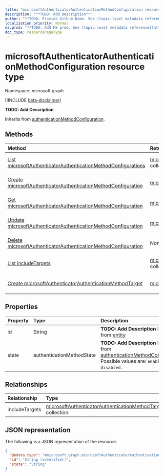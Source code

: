 ```yaml
---
title: "microsoftAuthenticatorAuthenticationMethodConfiguration resource type"
description: "**TODO: Add Description**"
author: "**TODO: Provide Github Name. See [topic-level metadata reference](https://msgo.azurewebsites.net/add/document/guidelines/metadata.html#topic-level-metadata)**"
localization_priority: Normal
ms.prod: "**TODO: Add MS prod. See [topic-level metadata reference](https://msgo.azurewebsites.net/add/document/guidelines/metadata.html#topic-level-metadata)**"
doc_type: resourcePageType
---
```


# microsoftAuthenticatorAuthenticationMethodConfiguration resource type

Namespace: microsoft.graph

[!INCLUDE [beta-disclaimer](../../includes/beta-disclaimer.md)]

**TODO: Add Description**


Inherits from [authenticationMethodConfiguration](../resources/authenticationmethodconfiguration.md).

## Methods
|Method|Return type|Description|
|:---|:---|:---|
|[List microsoftAuthenticatorAuthenticationMethodConfigurations](../api/microsoftauthenticatorauthenticationmethodconfiguration-list.md)|[microsoftAuthenticatorAuthenticationMethodConfiguration](../resources/microsoftauthenticatorauthenticationmethodconfiguration.md) collection|Get a list of the [microsoftAuthenticatorAuthenticationMethodConfiguration](../resources/microsoftauthenticatorauthenticationmethodconfiguration.md) objects and their properties.|
|[Create microsoftAuthenticatorAuthenticationMethodConfiguration](../api/microsoftauthenticatorauthenticationmethodconfiguration-create.md)|[microsoftAuthenticatorAuthenticationMethodConfiguration](../resources/microsoftauthenticatorauthenticationmethodconfiguration.md)|Create a new [microsoftAuthenticatorAuthenticationMethodConfiguration](../resources/microsoftauthenticatorauthenticationmethodconfiguration.md) object.|
|[Get microsoftAuthenticatorAuthenticationMethodConfiguration](../api/microsoftauthenticatorauthenticationmethodconfiguration-get.md)|[microsoftAuthenticatorAuthenticationMethodConfiguration](../resources/microsoftauthenticatorauthenticationmethodconfiguration.md)|Read the properties and relationships of a [microsoftAuthenticatorAuthenticationMethodConfiguration](../resources/microsoftauthenticatorauthenticationmethodconfiguration.md) object.|
|[Update microsoftAuthenticatorAuthenticationMethodConfiguration](../api/microsoftauthenticatorauthenticationmethodconfiguration-update.md)|[microsoftAuthenticatorAuthenticationMethodConfiguration](../resources/microsoftauthenticatorauthenticationmethodconfiguration.md)|Update the properties of a [microsoftAuthenticatorAuthenticationMethodConfiguration](../resources/microsoftauthenticatorauthenticationmethodconfiguration.md) object.|
|[Delete microsoftAuthenticatorAuthenticationMethodConfiguration](../api/microsoftauthenticatorauthenticationmethodconfiguration-delete.md)|None|Deletes a [microsoftAuthenticatorAuthenticationMethodConfiguration](../resources/microsoftauthenticatorauthenticationmethodconfiguration.md) object.|
|[List includeTargets](../api/microsoftauthenticatorauthenticationmethodconfiguration-list-includetargets.md)|[microsoftAuthenticatorAuthenticationMethodTarget](../resources/microsoftauthenticatorauthenticationmethodtarget.md) collection|Get the microsoftAuthenticatorAuthenticationMethodTarget resources from the includeTargets navigation property.|
|[Create microsoftAuthenticatorAuthenticationMethodTarget](../api/microsoftauthenticatorauthenticationmethodconfiguration-post-includetargets.md)|[microsoftAuthenticatorAuthenticationMethodTarget](../resources/microsoftauthenticatorauthenticationmethodtarget.md)|Create a new microsoftAuthenticatorAuthenticationMethodTarget object.|

## Properties
|Property|Type|Description|
|:---|:---|:---|
|id|String|**TODO: Add Description** Inherited from [entity](../resources/entity.md)|
|state|authenticationMethodState|**TODO: Add Description** Inherited from [authenticationMethodConfiguration](../resources/authenticationmethodconfiguration.md). Possible values are: `enabled`, `disabled`.|

## Relationships
|Relationship|Type|Description|
|:---|:---|:---|
|includeTargets|[microsoftAuthenticatorAuthenticationMethodTarget](../resources/microsoftauthenticatorauthenticationmethodtarget.md) collection|**TODO: Add Description**|

## JSON representation
The following is a JSON representation of the resource.
<!-- {
  "blockType": "resource",
  "keyProperty": "id",
  "@odata.type": "microsoft.graph.microsoftAuthenticatorAuthenticationMethodConfiguration",
  "baseType": "microsoft.graph.authenticationMethodConfiguration",
  "openType": false
}
-->
``` json
{
  "@odata.type": "#microsoft.graph.microsoftAuthenticatorAuthenticationMethodConfiguration",
  "id": "String (identifier)",
  "state": "String"
}
```

